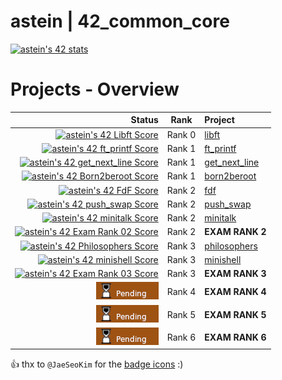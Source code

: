 # astein | 42_common_core

[![astein's 42 stats](https://badge42.vercel.app/api/v2/clipcdl9g003008ju3zj0h44e/stats?cursusId=21&coalitionId=289)](https://profile.intra.42.fr/users/astein)



# Projects - Overview

| Status                                                                                                                                   |  Rank  | Project                             |
| ---:                                                                                                                                     | :---:  | :---                                |
| [![astein's 42 Libft Score](https://badge42.vercel.app/api/v2/clipcdl9g003008ju3zj0h44e/project/3060883)](./01_libft)                    | Rank 0 | [libft](./01_libft)                 |
| [![astein's 42 ft_printf Score](https://badge42.vercel.app/api/v2/clipcdl9g003008ju3zj0h44e/project/3072972)](./02_ft_printf)            | Rank 1 | [ft_printf](./02_ft_printf)         |
| [![astein's 42 get_next_line Score](https://badge42.vercel.app/api/v2/clipcdl9g003008ju3zj0h44e/project/3077522)](./03_get_next_line)    | Rank 1 | [get_next_line](./03_get_next_line) |
| [![astein's 42 Born2beroot Score](https://badge42.vercel.app/api/v2/clipcdl9g003008ju3zj0h44e/project/3094208)](./04_born2beroot)        | Rank 1 | [born2beroot](./04_born2beroot)     |
| [![astein's 42 FdF Score](https://badge42.vercel.app/api/v2/clipcdl9g003008ju3zj0h44e/project/3095759)](./05_fdf)                        | Rank 2 | [fdf](./05_fdf)                     |
| [![astein's 42 push_swap Score](https://badge42.vercel.app/api/v2/clipcdl9g003008ju3zj0h44e/project/3096056)](./06_push_swap)            | Rank 2 | [push_swap](./06_push_swap)         |
| [![astein's 42 minitalk Score](https://badge42.vercel.app/api/v2/clipcdl9g003008ju3zj0h44e/project/3112131)](./07_minitalk)              | Rank 2 | [minitalk](./07_minitalk)           |
| 	[![astein's 42 Exam Rank 02 Score](https://badge42.vercel.app/api/v2/clipcdl9g003008ju3zj0h44e/project/3104734)](https://projects.intra.42.fr/projects/exam-rank-02)| Rank 2 | **EXAM RANK 2** |
| [![astein's 42 Philosophers Score](https://badge42.vercel.app/api/v2/clipcdl9g003008ju3zj0h44e/project/3205535)](./08_philosophers)      | Rank 3 | [philosophers](./08_philosophers)   |
| [![astein's 42 minishell Score](https://badge42.vercel.app/api/v2/clipcdl9g003008ju3zj0h44e/project/3205536)](./09_mimishell)            | Rank 3 | [minishell](./09_minishell)         |
| 	[![astein's 42 Exam Rank 03 Score](https://badge42.vercel.app/api/v2/clipcdl9g003008ju3zj0h44e/project/3205534)](https://projects.intra.42.fr/projects/exam-rank-03) | Rank 3 | **EXAM RANK 3** |
| 	[![astein's 42 Exam Rank 04 Score](./pending.png)](https://projects.intra.42.fr/projects/exam-rank-04) | Rank 4 | **EXAM RANK 4** |
| 	[![astein's 42 Exam Rank 05 Score](./pending.png)](https://projects.intra.42.fr/projects/exam-rank-05) | Rank 5 | **EXAM RANK 5** |
| 	[![astein's 42 Exam Rank 06 Score](./pending.png)](https://projects.intra.42.fr/projects/exam-rank-06) | Rank 6 | **EXAM RANK 6** |

 👍 thx to ```@JaeSeoKim``` for the [badge icons](https://github.com/JaeSeoKim/badge42) :)




